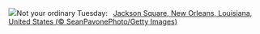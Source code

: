 ![](https://www.bing.com/th?id=OHR.MardiGrasJackson_EN-GB2810612583_UHD.jpg&w=1000)Not your ordinary Tuesday:&nbsp;&ensp;[Jackson Square, New Orleans, Louisiana, United States (© SeanPavonePhoto/Getty Images)](https://www.bing.com/th?id=OHR.MardiGrasJackson_EN-GB2810612583_UHD.jpg)
<br><br/>
